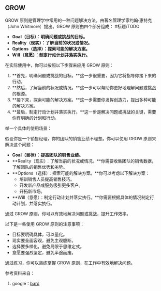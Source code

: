 ## GROW
GROW 原则是管理学中常用的一种问题解决方法，由著名管理学家约翰·惠特克（John Whitmore）提出。GROW 原则由四个部分组成： #标题/TODO

* **Goal（目标）：明确问题或挑战的目标。**
* **Reality（现实）：了解当前的状况或情况。**
* **Options（选择）：探索可能的解决方案。**
* **Will（意愿）：制定行动计划并落实执行。**

在实际使用中，你可以按照以下步骤来应用 GROW 原则：

1. **首先，明确问题或挑战的目标。**这一步很重要，因为它将指导你接下来的行动。
2. **然后，了解当前的状况或情况。**这一步可以帮助你更好地理解问题或挑战的根源。
3. **接下来，探索可能的解决方案。**这一步需要你发挥创造力，提出多种可能的解决方案。
4. **最后，制定行动计划并落实执行。**这一步是解决问题或挑战的关键，需要你有明确的计划和行动。

举一个具体的使用场景：

假设你是一个销售经理，你的团队的销售业绩不理想。你可以使用 GROW 原则来解决这个问题：

* **Goal（目标）：提高团队的销售业绩。**
* **Reality（现实）：了解当前的状况或情况。**你需要收集团队的销售数据，了解团队的销售优势和劣势。
* **Options（选择）：探索可能的解决方案。**你可以考虑以下解决方案：
    * 培训销售人员提高销售技巧。
    * 开发新产品或服务吸引更多客户。
    * 开拓新市场。
* **Will（意愿）：制定行动计划并落实执行。**你需要根据具体的情况制定行动计划，并落实执行。

通过 GROW 原则，你可以有效地解决问题或挑战，提升工作效率。

以下是一些使用 GROW 原则的注意事项：

* 目标要明确具体，可以量化。
* 现实要全面客观，避免主观臆断。
* 选择要多样化，避免局限于思维定式。
* 意愿要强烈坚定，避免半途而废。

通过练习，你可以熟练掌握 GROW 原则，在工作中有效地解决问题。

参考资料来自：
1. google：[bard](https://bard.google.com/)